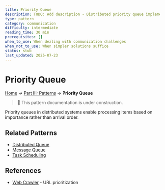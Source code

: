 ```yaml
---
title: Priority Queue
description: TODO: Add description - Distributed priority queue implementation
type: pattern
category: communication
difficulty: intermediate
reading_time: 30 min
prerequisites: []
when_to_use: When dealing with communication challenges
when_not_to_use: When simpler solutions suffice
status: stub
last_updated: 2025-07-23
---
```

# Priority Queue


<!-- Navigation -->
[Home](../introduction/index.md) → [Part III: Patterns](index.md) → **Priority Queue**

> 🚧 This pattern documentation is under construction.

Priority queues in distributed systems enable processing items based on importance rather than arrival order.

## Related Patterns
- [Distributed Queue](distributed-queue.md)
- [Message Queue](queues-streaming.md)
- [Task Scheduling](adaptive-scheduling.md)

## References
- [Web Crawler](../case-studies/web-crawler.md) - URL prioritization